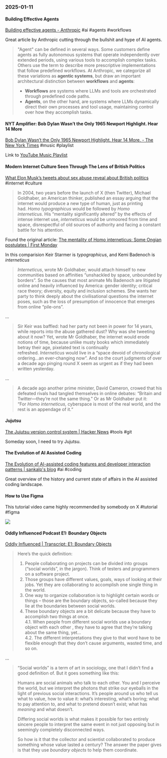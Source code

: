 ### 2025-01-11
#### Building Effective Agents
[Building effective agents - Anthropic](https://www.anthropic.com/research/building-effective-agents) #ai #agents #workflows

Great article by Anthropic cutting through the bullshit and hype of AI agents.

> "Agent" can be defined in several ways. Some customers define agents as fully autonomous systems that operate independently over extended periods, using various tools to accomplish complex tasks. Others use the term to describe more prescriptive implementations that follow predefined workflows. At Anthropic, we categorize all these variations as **agentic systems**, but draw an important architectural distinction between **workflows** and **agents**:
> 
> - **Workflows** are systems where LLMs and tools are orchestrated through predefined code paths.
> - **Agents**, on the other hand, are systems where LLMs dynamically direct their own processes and tool usage, maintaining control over how they accomplish tasks.

#### NYT Amplifier: Bob Dylan Wasn’t the Only 1965 Newport Highlight. Hear 14 More
[Bob Dylan Wasn’t the Only 1965 Newport Highlight. Hear 14 More. - The New York Times](https://www.nytimes.com/2025/01/07/arts/music/amplifier-newsletter-1965-newport-folk-festival.html) #music #playlist 

Link to [YouTube Music Playlist](https://music.youtube.com/playlist?list=PLu_RmAJBNiIIuj2zF6MYrvdC-rVMroi2c&si=MYZejmjak1d_aGBf)

#### Modern Internet Culture Seen Through The Lens of British Politics
[What Elon Musk’s tweets about sex abuse reveal about British politics](https://www.economist.com/britain/2025/01/09/what-elon-musks-tweets-about-sex-abuse-reveal-about-british-politics) #internet #culture

>  
> In 2004, two years before the launch of X (then Twitter), Michael Goldhaber, an American thinker, published an essay arguing that the internet would produce a new type of human, just as printing had. _Homo typographicus_ would be followed by _Homo interneticus._ His “mentality significantly altered” by the effects of intense internet use, _interneticus_ would be unmoored from time and space, disrespectful of old sources of authority and facing a constant battle for his attention.

Found the original article: [The mentality of Homo interneticus: Some Ongian postulates | First Monday](https://firstmonday.org/ojs/index.php/fm/article/view/1155)

In this comparision Keir Starmer is _typographicus_, and Kemi Badenoch is _interneticus_

> _Interneticus_, wrote Mr Goldhaber, would attach himself to new communities based on affinities “unshackled by space, unbounded by borders”. So the causes that most animate Ms Badenoch are litigated online and heavily influenced by America: gender identity; critical race theory; diversity, equity and inclusion schemes. She wants her party to think deeply about the civilisational questions the internet poses, such as the loss of presumption of innocence that emerges from online “pile-ons”.

…

> Sir Keir was baffled: had her party not been in power for 14 years, while reports into the abuse gathered dust? Why was she tweeting about it now? Yet, wrote Mr Goldhaber, the internet would erode notions of time, because unlike musty books which immediately betray their age, pixelated text is continually refreshed. _Interneticus_ would live in a “space devoid of chronological ordering…an ever-changing now”. And so the court judgments of over a decade ago pinging round X seem as urgent as if they had been written yesterday.

…

> A decade ago another prime minister, David Cameron, crowed that his defeated rivals had tangled themselves in online debates: “Britain and Twitter—they’re not the same thing.” Or as Mr Goldhaber put it: “For _Homo interneticus,_ cyberspace is most of the real world, and the rest is an appendage of it.“

#### Jujutsu
[The Jujutsu version control system | Hacker News](https://news.ycombinator.com/item?id=42488112) #tools #git 

Someday soon, I need to try Jujutsu.

#### The Evolution of AI Assisted Coding
[The Evolution of AI-assisted coding features and developer interaction patterns | sankalp's blog](https://sankalp.bearblog.dev/evolution-of-ai-assisted-coding-features-and-developer-interaction-patterns/) #ai #coding 

Great overview of the history and current state of affairs in the AI assisted coding landscape.

#### How to Use Figma
This tutorial video came highly recommended by somebody on X  #tutorial #figma

![](https://www.youtube.com/watch?v=bI6q16ffdgQ)

#### Oddly Influenced Podcast E1: Boundary Objects
[Oddly Influenced | Transcript: E1: Boundary Objects](https://podcast.oddly-influenced.dev/episodes/boundary-objects/transcript)

> Here’s the quick definition:  
> 1. People collaborating on projects can be divided into groups (“social worlds”, in the jargon). Think of testers and programmers on a software project.  
> 2. Those groups have different values, goals, ways of looking at their jobs. Yet they are collaborating to accomplish one single thing in the world.  
> 3. One way to organize collaboration is to highlight certain words or things – those are the boundary objects, so-called because they lie at the boundaries between social worlds.  
> 4. These boundary objects are a bit delicate because they have to accomplish two things at once.  
> 4.1. When people from different social worlds use a boundary object with each other , they have to agree that they’re talking about the same thing, yet…  
> 4.2. The different interpretations they give to that word have to be flexible enough that they don’t cause arguments, wasted time, and so on.

…

> “Social worlds” is a term of art in sociology, one that I didn’t find a good definition of. But it goes something like this:
> 
> Humans are social animals who talk to each other. You and I perceive the world, but we interpret the photons that strike our eyeballs in the light of previous social interactions. It’s people around us who tell us what to value, how to value it: what’s interesting, what’s boring; what to pay attention to, and what to pretend doesn’t exist; what has *meaning* and what doesn’t.
> 
> Differing social worlds is what makes it possible for two entirely sincere people to interpret the same event in not just opposing but in seemingly completely disconnected ways.
> 
> So how is it that the collector and scientist collaborated to produce something whose value lasted a century? The answer the paper gives is that they use *boundary objects* to help them coordinate.